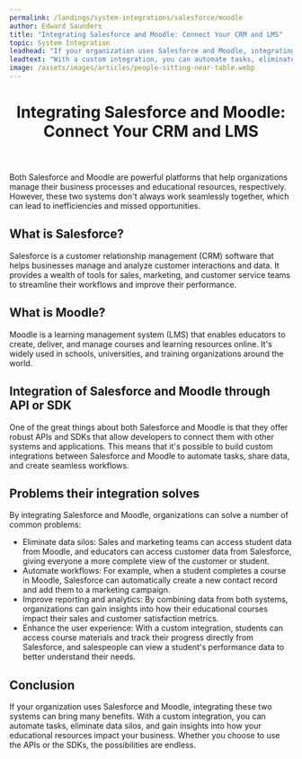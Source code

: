 ```yaml
---
permalink: /landings/system-integrations/salesforce/moodle
author: Edward Saunders
title: "Integrating Salesforce and Moodle: Connect Your CRM and LMS"
topic: System Integration
leadhead: "If your organization uses Salesforce and Moodle, integrating these two systems can bring many benefits"
leadtext: "With a custom integration, you can automate tasks, eliminate data silos, and gain insights into how your educational resources impact your business. Whether you choose to use the APIs or the SDKs, the possibilities are endless."
image: /assets/images/articles/people-sitting-near-table.webp
---
```

<div class="arttext">	<header>
		<h1>Integrating Salesforce and Moodle: Connect Your CRM and LMS</h1>
	</header>
	<main>
		<p>Both Salesforce and Moodle are powerful platforms that help organizations manage their business processes and educational resources, respectively. However, these two systems don't always work seamlessly together, which can lead to inefficiencies and missed opportunities.</p>
		<h2>What is Salesforce?</h2>
		<p>Salesforce is a customer relationship management (CRM) software that helps businesses manage and analyze customer interactions and data. It provides a wealth of tools for sales, marketing, and customer service teams to streamline their workflows and improve their performance.</p>
		<h2>What is Moodle?</h2>
		<p>Moodle is a learning management system (LMS) that enables educators to create, deliver, and manage courses and learning resources online. It's widely used in schools, universities, and training organizations around the world.</p>
		<h2>Integration of Salesforce and Moodle through API or SDK</h2>
		<p>One of the great things about both Salesforce and Moodle is that they offer robust APIs and SDKs that allow developers to connect them with other systems and applications. This means that it's possible to build custom integrations between Salesforce and Moodle to automate tasks, share data, and create seamless workflows.</p>
		<h2>Problems their integration solves</h2>
		<p>By integrating Salesforce and Moodle, organizations can solve a number of common problems:</p>
		<ul>
			<li>Eliminate data silos: Sales and marketing teams can access student data from Moodle, and educators can access customer data from Salesforce, giving everyone a more complete view of the customer or student.</li>
			<li>Automate workflows: For example, when a student completes a course in Moodle, Salesforce can automatically create a new contact record and add them to a marketing campaign.</li>
			<li>Improve reporting and analytics: By combining data from both systems, organizations can gain insights into how their educational courses impact their sales and customer satisfaction metrics.</li>
			<li>Enhance the user experience: With a custom integration, students can access course materials and track their progress directly from Salesforce, and salespeople can view a student's performance data to better understand their needs.</li>
		</ul>
		<h2>Conclusion</h2>
		<p>If your organization uses Salesforce and Moodle, integrating these two systems can bring many benefits. With a custom integration, you can automate tasks, eliminate data silos, and gain insights into how your educational resources impact your business. Whether you choose to use the APIs or the SDKs, the possibilities are endless.</p>
	</main>
</div>